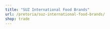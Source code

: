 ```yaml
---
title: "SUZ International Food Brands"
url: /pretoria/suz-international-food-brands/
shop: trade
---
```

